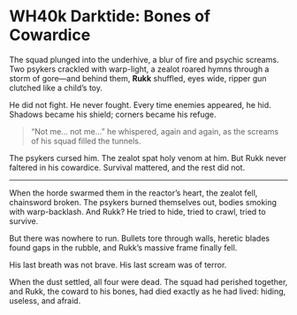# WH40k Darktide: Bones of Cowardice

The squad plunged into the underhive, a blur of fire and psychic screams. Two psykers crackled with warp-light, a zealot roared hymns through a storm of gore—and behind them, **Rukk** shuffled, eyes wide, ripper gun clutched like a child’s toy.  

He did not fight. He never fought. Every time enemies appeared, he hid. Shadows became his shield; corners became his refuge.  

> “Not me… not me…” he whispered, again and again, as the screams of his squad filled the tunnels.  

The psykers cursed him. The zealot spat holy venom at him. But Rukk never faltered in his cowardice. Survival mattered, and the rest did not.  

---

When the horde swarmed them in the reactor’s heart, the zealot fell, chainsword broken. The psykers burned themselves out, bodies smoking with warp-backlash. And Rukk? He tried to hide, tried to crawl, tried to survive.  

But there was nowhere to run. Bullets tore through walls, heretic blades found gaps in the rubble, and Rukk’s massive frame finally fell.  

His last breath was not brave. His last scream was of terror.  

When the dust settled, all four were dead. The squad had perished together, and Rukk, the coward to his bones, had died exactly as he had lived: hiding, useless, and afraid.  
